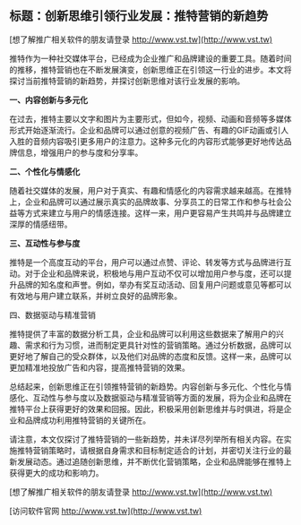## **标题：创新思维引领行业发展：推特营销的新趋势**

[想了解推广相关软件的朋友请登录 http://www.vst.tw](http://www.vst.tw)

推特作为一种社交媒体平台，已经成为企业推广和品牌建设的重要工具。随着时间的推移，推特营销也在不断发展演变，创新思维正在引领这一行业的进步。本文将探讨当前推特营销的新趋势，并探讨创新思维对该行业发展的影响。

**一、内容创新与多元化**

在过去，推特主要以文字和图片为主要形式，但如今，视频、动画和音频等多媒体形式开始逐渐流行。企业和品牌可以通过创意的视频广告、有趣的GIF动画或引人入胜的音频内容吸引更多用户的注意力。这种多元化的内容形式能够更好地传达品牌信息，增强用户的参与度和分享率。

**二、个性化与情感化**

随着社交媒体的发展，用户对于真实、有趣和情感化的内容需求越来越高。在推特上，企业和品牌可以通过展示真实的品牌故事、分享员工的日常工作和参与社会公益等方式来建立与用户的情感连接。这样一来，用户更容易产生共鸣并与品牌建立深厚的情感纽带。

**三、互动性与参与度**

推特是一个高度互动的平台，用户可以通过点赞、评论、转发等方式与品牌进行互动。对于企业和品牌来说，积极地与用户互动不仅可以增加用户参与度，还可以提升品牌的知名度和声誉。例如，举办有奖互动活动、回复用户问题或意见等都可以有效地与用户建立联系，并树立良好的品牌形象。

四、数据驱动与精准营销

推特提供了丰富的数据分析工具，企业和品牌可以利用这些数据来了解用户的兴趣、需求和行为习惯，进而制定更具针对性的营销策略。通过分析数据，品牌可以更好地了解自己的受众群体，以及他们对品牌的态度和反馈。这样一来，品牌可以更加精准地投放广告和内容，提高推特营销的效果。

总结起来，创新思维正在引领推特营销的新趋势。内容创新与多元化、个性化与情感化、互动性与参与度以及数据驱动与精准营销等方面的发展，将为企业和品牌在推特平台上获得更好的效果和回报。因此，积极采用创新思维并与时俱进，将是企业和品牌成功利用推特营销的关键所在。

请注意，本文仅探讨了推特营销的一些新趋势，并未详尽列举所有相关内容。在实施推特营销策略时，请根据自身需求和目标制定适合的计划，并密切关注行业的最新发展动态。通过追随创新思维，并不断优化营销策略，企业和品牌能够在推特上获得更大的成功和影响力。

[想了解推广相关软件的朋友请登录 http://www.vst.tw](http://www.vst.tw)


[访问软件官网 http://www.vst.tw](http://www.vst.tw)
